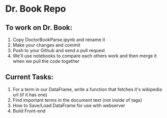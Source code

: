 Dr. Book Repo
==========

To work on Dr. Book:
-----------------
1. Copy DoctorBookParse.ipynb and rename it 
2. Make your changes and commit
3. Push to your Github and send a pull request
4. We'll use notebooks to compare each others work and then merge it when we pull the code together

Current Tasks:
----------------
1. For a term in our DataFrame, write a function that fetches it's wikipedia url (if it has one)
2. Find important terms in the document text (not inside of tags)
3. How to Save/Load DataFrame for use with webserver
4. Build Front-end

